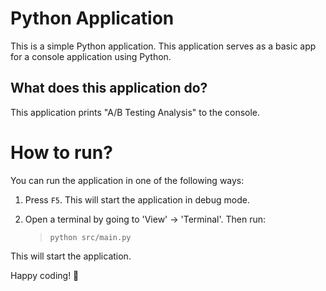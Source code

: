 Python Application
======================
This is a simple Python application. This application serves as a basic app for a console application using Python.

What does this application do?
-------------------------------
This application prints "A/B Testing Analysis" to the console.

# How to run?
You can run the application in one of the following ways:

1. Press `F5`. This will start the application in debug mode.

2. Open a terminal by going to 'View' -> 'Terminal'. Then run:
    > `python src/main.py`

This will start the application.

Happy coding! 🙂